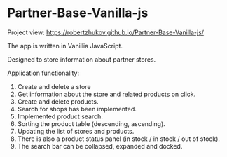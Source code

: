 # Partner-Base-Vanilla-js


Project view: https://robertzhukov.github.io/Partner-Base-Vanilla-js/

The app is written in Vanillia JavaScript.

Designed to store information about partner stores.

Application functionality:

1) Create and delete a store
2) Get information about the store and related products on click.
3) Create and delete products.
4) Search for shops has been implemented.
4) Implemented product search.
5) Sorting the product table (descending, ascending).
6) Updating the list of stores and products.
7) There is also a product status panel (in stock / in stock / out of stock).
8) The search bar can be collapsed, expanded and docked.
